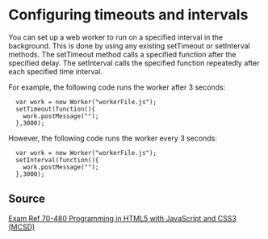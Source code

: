 # Configuring timeouts and intervals

You can set up a web worker to run on a specified interval in the background. This is done by using any existing setTimeout or setInterval methods. The setTimeout method calls a specified function after the specified delay. The setInterval calls the specified function repeatedly after each specified time interval. 

For example, the following code runs the worker after 3 seconds:

```
  var work = new Worker("workerFile.js");
  setTimeout(function(){
    work.postMessage("");
  },3000);
```

However, the following code runs the worker every 3 seconds:

```
  var work = new Worker("workerFile.js");
  setInterval(function(){
    work.postMessage("");
  },3000);
```

## Source

[Exam Ref 70-480 Programming in HTML5 with JavaScript and CSS3 (MCSD)](https://www.microsoft.com/en-us/p/exam-ref-70-480-programming-in-html5-with-javascript-and-css3-mcsd/fgqpf3h0qll7?activetab=pivot%3aoverviewtab)